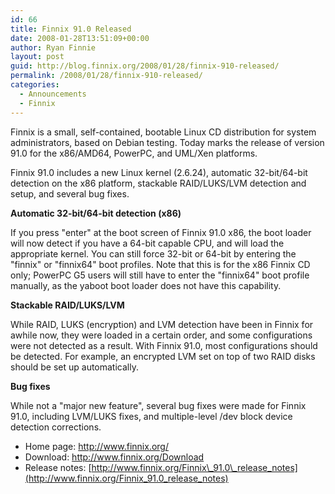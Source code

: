 ```yaml
---
id: 66
title: Finnix 91.0 Released
date: 2008-01-28T13:51:09+00:00
author: Ryan Finnie
layout: post
guid: http://blog.finnix.org/2008/01/28/finnix-910-released/
permalink: /2008/01/28/finnix-910-released/
categories:
  - Announcements
  - Finnix
---
```

Finnix is a small, self-contained, bootable Linux CD distribution for system administrators, based on Debian testing. Today marks the release of version 91.0 for the x86/AMD64, PowerPC, and UML/Xen platforms.

Finnix 91.0 includes a new Linux kernel (2.6.24), automatic 32-bit/64-bit detection on the x86 platform, stackable RAID/LUKS/LVM detection and setup, and several bug fixes.

**Automatic 32-bit/64-bit detection (x86)**

If you press "enter" at the boot screen of Finnix 91.0 x86, the boot loader will now detect if you have a 64-bit capable CPU, and will load the appropriate kernel. You can still force 32-bit or 64-bit by entering the "finnix" or "finnix64" boot profiles. Note that this is for the x86 Finnix CD only; PowerPC G5 users will still have to enter the "finnix64" boot profile manually, as the yaboot boot loader does not have this capability.

**Stackable RAID/LUKS/LVM**

While RAID, LUKS (encryption) and LVM detection have been in Finnix for awhile now, they were loaded in a certain order, and some configurations were not detected as a result. With Finnix 91.0, most configurations should be detected. For example, an encrypted LVM set on top of two RAID disks should be set up automatically.

**Bug fixes**

While not a "major new feature", several bug fixes were made for Finnix 91.0, including LVM/LUKS fixes, and multiple-level /dev block device detection corrections.

  * Home page: <http://www.finnix.org/>
  * Download: <http://www.finnix.org/Download>
  * Release notes: [http://www.finnix.org/Finnix\_91.0\_release_notes](http://www.finnix.org/Finnix_91.0_release_notes)

